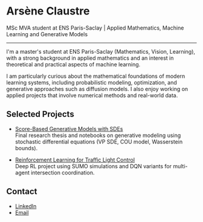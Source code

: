 # Arsène Claustre

MSc MVA student at ENS Paris-Saclay | Applied Mathematics, Machine Learning and Generative Models

---

I'm a master's student at ENS Paris-Saclay (Mathematics, Vision, Learning), with a strong background in applied mathematics and an interest in theoretical and practical aspects of machine learning.

I am particularly curious about the mathematical foundations of modern learning systems, including probabilistic modeling, optimization, and generative approaches such as diffusion models. I also enjoy working on applied projects that involve numerical methods and real-world data.

## Selected Projects

- [Score-Based Generative Models with SDEs](https://github.com/Arsenecl/diffusion_model_thesis)  
  Final research thesis and notebooks on generative modeling using stochastic differential equations (VP SDE, COU model, Wasserstein bounds).

- [Reinforcement Learning for Traffic Light Control](https://github.com/Arsenecl/traffic-light-rl)  
  Deep RL project using SUMO simulations and DQN variants for multi-agent intersection coordination.

## Contact

- [LinkedIn](https://www.linkedin.com/in/arsene-claustre-2189b1207/)  
- [Email](mailto:arsene.claustre@gmail.com)
